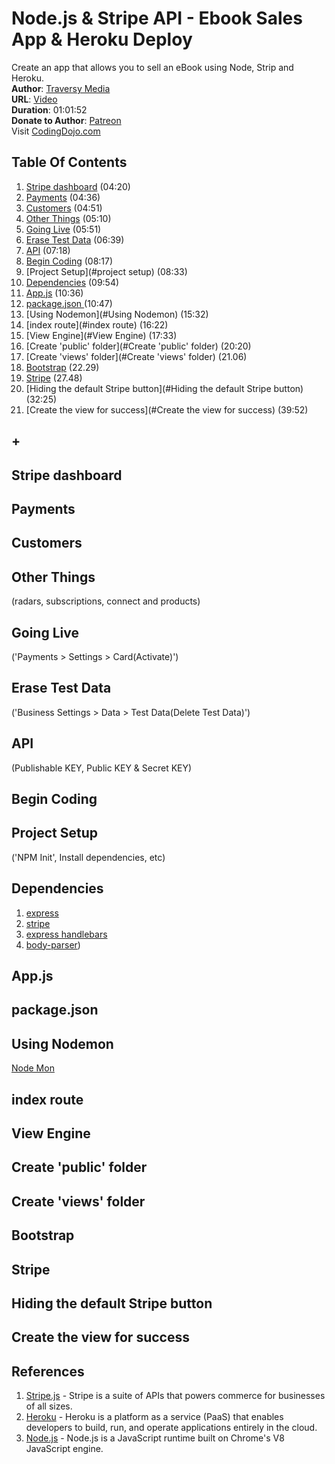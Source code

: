 # Node.js & Stripe API - Ebook Sales App & Heroku Deploy
Create an app that allows you to sell an eBook using Node, Strip and Heroku.  
**Author**: [Traversy Media](https://www.youtube.com/user/TechGuyWeb)  
**URL**: [Video](https://youtu.be/QT3_zT97_1g)  
**Duration**: 01:01:52  
**Donate to Author**: [Patreon](https://www.patreon.com/traversymedia)  
Visit [CodingDojo.com](http://www.codingdojo.com/)  

## Table Of Contents
1. [Stripe dashboard](#stripe-dashboard) (04:20)
1. [Payments](#payments) (04:36)
1. [Customers](#customers) (04:51)
1. [Other Things](#other-things) (05:10)
1. [Going Live](#going-live) (05:51)
1. [Erase Test Data](#Erase-test-data) (06:39)
1. [API](#api) (07:18)
1. [Begin Coding](#begin-coding) (08:17)
1. [Project Setup](#project setup) (08:33)
1. [Dependencies](#Dependencies) (09:54)
1. [App.js](#App.js) (10:36)
1. [package.json ](#package.json ) (10:47)
1. [Using Nodemon](#Using Nodemon) (15:32)
1. [index route](#index route) (16:22)
1. [View Engine](#View Engine) (17:33)
1. [Create 'public' folder](#Create 'public' folder) (20:20)
1. [Create 'views' folder](#Create 'views' folder) (21.06)
1. [Bootstrap](#Bootstrap) (22.29)
1. [Stripe](#Stripe) (27.48)
1. [Hiding the default Stripe button](#Hiding the default Stripe button) (32:25)
1. [Create the view for success](#Create the view for success) (39:52)
## +

## Stripe dashboard
## Payments
## Customers
## Other Things
(radars, subscriptions, connect and products)
## Going Live
('Payments > Settings > Card(Activate)')
## Erase Test Data
('Business Settings > Data > Test Data(Delete Test Data)')
## API
(Publishable KEY, Public KEY & Secret KEY)
## Begin Coding
## Project Setup
('NPM Init', Install dependencies, etc)
## Dependencies
1. [express](https://www.npmjs.com/package/express)
1. [stripe](https://www.npmjs.com/package/express)
1. [express handlebars](https://www.npmjs.com/package/express)
1. [body-parser](https://www.npmjs.com/package/express))

## App.js
## package.json  
## Using Nodemon
 [Node Mon](https://www.npmjs.com)
## index route
## View Engine  
## Create 'public' folder
## Create 'views' folder
## Bootstrap
## Stripe
## Hiding the default Stripe button
## Create the view for success
## References
1. [Stripe.js](https://stripe.com) - Stripe is a suite of APIs that powers commerce for businesses of all sizes.
1. [Heroku](https://www.heroku.com/) - Heroku is a platform as a service (PaaS) that enables developers to build, run, and operate applications entirely in the cloud.
1. [Node.js](https://nodejs.org/en/) - Node.js is a JavaScript runtime built on Chrome's V8 JavaScript engine.
